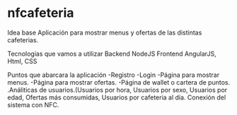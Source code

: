 # nfcafeteria

Idea base
  Aplicación para mostrar menus y ofertas de las distintas cafeterias.

Tecnologías que vamos a utilizar
  Backend NodeJS
  Frontend AngularJS, Html, CSS
 
Puntos que abarcara la aplicación 
  -Registro
  -Login
  -Página para mostrar menus.
  -Página para mostrar ofertas.
  -Página de wallet o cartera de puntos.
  .Análiticas de usuarios.(Usuarios por hora, Usuarios por sexo, Usuarios por edad, Ofertas más consumidas, Usuarios por cafeteria al día.
  Conexión del sistema con NFC.
  
  
  
